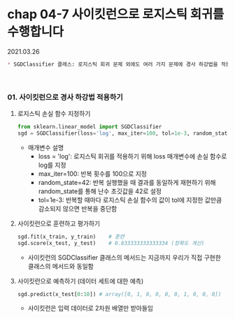 # chap 04-7 사이킷런으로 로지스틱 회귀를 수행합니다

2021.03.26

```markdown
* SGDClassifier 클래스: 로지스틱 회귀 문제 외에도 여러 가지 문제에 경사 하강법을 적용할 수 있는 클래스
```

<br>

### 01. 사이킷런으로 경사 하강법 적용하기

1. 로지스틱 손실 함수 지정하기

   ```python
   from sklearn.linear_model import SGDClassifier
   sgd = SGDClassifier(loss='log', max_iter=100, tol=1e-3, random_state=42)
   ```

   * 매개변수 설명
     * loss = 'log': 로지스틱 회귀를 적용하기 위해 loss 매개변수에 손실 함수로 log를 지정
     * max_iter=100: 반복 횟수를 100으로 지정
     * random_state=42: 반복 실행했을 때 결과를 동일하게 재현하기 위해 random_state를 통해 난수 초깃값을 42로 설정
     * tol=1e-3: 반복할 때마다 로지스틱 손실 함수의 값이 tol에 지정한 값만큼 감소되지 않으면 반복을 중단함

2. 사이킷런으로 훈련하고 평가하기

   ```python
   sgd.fit(x_train, y_train)	# 훈련
   sgd.score(x_test, y_test)	# 0.833333333333334 (정확도 계산)
   ```

   * 사이킷런의 SGDClassifier 클래스의 메서드는 지금까지 우리가 직접 구현한 클래스의 메서드와 동일함

3. 사이킷런으로 예측하기 (데이터 세트에 대한 예측)

   ```python
   sgd.predict(x_test[0:10]) # array([0, 1, 0, 0, 0, 0, 1, 0, 0, 0])
   ```

   * 사이킷런은 입력 데이터로 2차원 배열만 받아들임